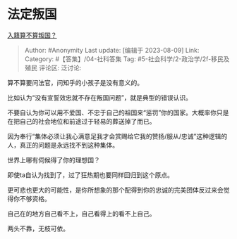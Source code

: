 # 法定叛国
[入籍算不算叛国？](https://www.zhihu.com/question/444782032/answer/3083099726)

> Author: #Anonymity
> Last update: [编辑于 2023-08-09]
> Link:
> Category: #【答集】/04-社科答集
> Tag: #5-社会科学/2-政治学/2f-移民及殖民
> 评论区:
> 泛讨论:

算不算要问法官，问知乎的小孩子是没有意义的。

比如认为“没有宣誓效忠就不存在叛国问题”，就是典型的错误认识。

不要自认为你可以用不爱国、不忠于自己的祖国来“惩罚”你的国家。大概率你只是在把自己的社会地位和前途过于轻易的葬送掉了而已。

因为奉行“集体必须让我心满意足我才会赏赐给它我的赞扬/服从/忠诚”这种逻辑的人，真正的问题是永远找不到这种集体。

世界上哪有伺候得了你的理想国？

即使ta自认为找到了，过了狂热期也要同样回归到这个原点。

更可悲也更大的可能性，是你所想象的那个配得到你的忠诚的完美团体反过来会觉得你不够资格。

自己在的地方自己看不上，自己看得上的看不上自己。

两头不靠，无枝可依。
